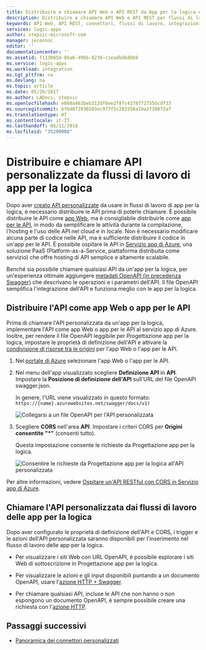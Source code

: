 ```yaml
---
title: Distribuire e chiamare API Web e API REST da App per la logica di Azure | Microsoft Docs
description: Distribuire e chiamare API Web e API REST per flussi di lavoro di integrazione di sistema in App per la logica di Azure
keywords: API Web, API REST, connettori, flussi di lavoro, integrazioni di sistema, autenticazione
services: logic-apps
author: stepsic-microsoft-com
manager: jeconnoc
editor: ''
documentationcenter: ''
ms.assetid: f113005d-0ba6-496b-8230-c1eadbd6dbb9
ms.service: logic-apps
ms.workload: integration
ms.tgt_pltfrm: na
ms.devlang: na
ms.topic: article
ms.date: 05/26/2017
ms.author: LADocs; stepsic
ms.openlocfilehash: e808a463beb312df6ee2f8fc4378f72755dcdf33
ms.sourcegitcommit: 6f6d073930203ec977f5c283358a19a2f39872af
ms.translationtype: HT
ms.contentlocale: it-IT
ms.lasthandoff: 06/11/2018
ms.locfileid: "35299008"
---
```

# <a name="deploy-and-call-custom-apis-from-logic-app-workflows"></a>Distribuire e chiamare API personalizzate da flussi di lavoro di app per la logica

Dopo aver [creato API personalizzate](./logic-apps-create-api-app.md) da usare in flussi di lavoro di app per la logica, è necessario distribuire le API prima di poterle chiamare. È possibile distribuire le API come [app Web](../app-service/app-service-web-overview.md), ma è consigliabile distribuirle come [app per le API](../app-service/app-service-web-tutorial-rest-api.md), in modo da semplificare le attività durante la compilazione, l'hosting e l'uso delle API nel cloud e in locale. Non è necessario modificare alcuna parte di codice nelle API, ma è sufficiente distribuire il codice in un'app per le API. È possibile ospitare le API in [Servizio app di Azure](../app-service/app-service-web-overview.md), una soluzione PaaS (Platform-as-a-Service, piattaforma distribuita come servizio) che offre hosting di API semplice e altamente scalabile.

Benché sia possibile chiamare qualsiasi API da un'app per la logica, per un'esperienza ottimale aggiungere [metadati OpenAPI (in precedenza Swagger)](http://swagger.io/specification/) che descrivano le operazioni e i parametri dell'API. Il file OpenAPI semplifica l'integrazione dell'API e funziona meglio con le app per la logica.

## <a name="deploy-your-api-as-a-web-app-or-api-app"></a>Distribuire l'API come app Web o app per le API

Prima di chiamare l'API personalizzata da un'app per la logica, implementare l'API come app Web o app per le API al servizio app di Azure. Inoltre, per rendere il file OpenAPI leggibile per Progettazione app per la logica, impostare le proprietà di definizione dell'API e attivare la [condivisione di risorse tra le origini](../app-service/app-service-web-overview.md) per l'app Web o l'app per le API.

1. Nel [portale di Azure](https://portal.azure.com) selezionare l'app Web o l'app per le API.

2. Nel menu dell'app visualizzato scegliere **Definizione API** in **API**. Impostare la **Posizione di definizione dell'API** sull'URL del file OpenAPI swagger.json.

   In genere, l'URL viene visualizzato in questo formato: `https://{name}.azurewebsites.net/swagger/docs/v1)`

   ![Collegarsi a un file OpenAPI per l'API personalizzata](./media/logic-apps-custom-api-deploy-call/custom-api-swagger-url.png)

3. Scegliere **CORS** nell'area **API**. Impostare i criteri CORS per **Origini consentite** **"*"** (consenti tutto).

   Questa impostazione consente le richieste da Progettazione app per la logica.

   ![Consentire le richieste da Progettazione app per la logica all'API personalizzata](./media/logic-apps-custom-api-deploy-call/custom-api-cors.png)

Per altre informazioni, vedere [Ospitare un'API RESTful con CORS in Servizio app di Azure](../app-service/app-service-web-tutorial-rest-api.md).

## <a name="call-your-custom-api-from-logic-app-workflows"></a>Chiamare l'API personalizzata dai flussi di lavoro delle app per la logica

Dopo aver configurato le proprietà di definizione dell'API e CORS, i trigger e le azioni dell'API personalizzata saranno disponibili per l'inserimento nel flusso di lavoro delle app per la logica. 

*  Per visualizzare i siti Web con URL OpenAPI, è possibile esplorare i siti Web di sottoscrizione in Progettazione app per la logica.

*  Per visualizzare le azioni e gli input disponibili puntando a un documento OpenAPI, usare l'[azione HTTP + Swagger](../connectors/connectors-native-http-swagger.md).

*  Per chiamare qualsiasi API, incluse le API che non hanno o non espongono un documento OpenAPI, è sempre possibile creare una richiesta con l'[azione HTTP](../connectors/connectors-native-http.md).

## <a name="next-steps"></a>Passaggi successivi

* [Panoramica dei connettori personalizzati](../logic-apps/custom-connector-overview.md)